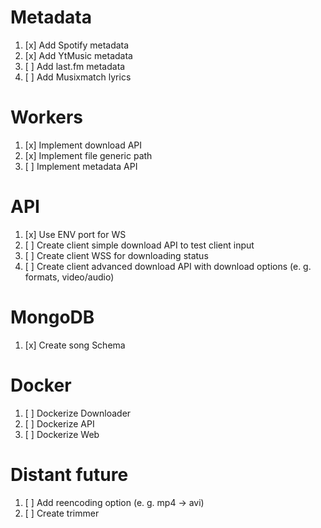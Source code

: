 # Metadata

1. [x] Add Spotify metadata
2. [x] Add YtMusic metadata
3. [ ] Add last.fm metadata
4. [ ] Add Musixmatch lyrics

# Workers

1. [x] Implement download API
2. [x] Implement file generic path
3. [ ] Implement metadata API

# API

1. [x] Use ENV port for WS
2. [ ] Create client simple download API to test client input
3. [ ] Create client WSS for downloading status
4. [ ] Create client advanced download API with download options (e. g. formats, video/audio)

# MongoDB

1. [x] Create song Schema

# Docker

1. [ ] Dockerize Downloader
2. [ ] Dockerize API
3. [ ] Dockerize Web

# Distant future

1. [ ] Add reencoding option (e. g. mp4 -> avi)
2. [ ] Create trimmer
